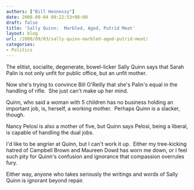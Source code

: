 ```yaml
---
authors: ["Bill Hennessy"]
date: 2008-09-04 00:22:53+00:00
draft: false
title: 'Sally Quinn:  Marbled, Aged, Putrid Meat'
layout: blog
url: /2008/09/03/sally-quinn-marbled-aged-putrid-meat/
categories:
- Politics
---
```


The elitist, socialite, degenerate, bowel-licker Sally Quinn says that Sarah Palin is not only unfit for public office, but an unfit mother.  

Now she's trying to convince Bill O'Reilly that she's Palin's equal in the handling of rifle.  She just can't make up her mind.

Quinn, who said a woman with 5 children has no business holding an important job, is, herself, a working mother.  Perhaps Quinn is a slacker, though.  

Nancy Pelosi is also a mother of five, but Quinn says Pelosi, being a liberal, is capable of handling the dual jobs.

I'd like to be angrier at Quinn, but I can't work it up.  Either my tree-kicking hatred of Campbell Brown and Maureen Dowd has worn me down, or I feel such pity for Quinn's confusion and ignorance that compassion overrules fury.  

Either way, anyone who takes seriously the writings and words of Sally Quinn is ignorant beyond repair.

